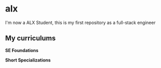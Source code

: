 # alx
I'm now a ALX Student, this is my first repository as a full-stack engineer

## My curriculums

**SE Foundations**

**Short Specializations**
